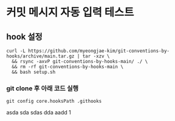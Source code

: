 # 커밋 메시지 자동 입력 테스트

## hook 설정

```
curl -L https://github.com/myeongjae-kim/git-conventions-by-hooks/archive/main.tar.gz | tar -xzv \
  && rsync -axvP git-conventions-by-hooks-main/ ./ \
  && rm -rf git-conventions-by-hooks-main \
  && bash setup.sh
```

### git clone 후 아래 코드 실행

```
git config core.hooksPath .githooks
```

asda
sda
sdas
dda
aadd
1
